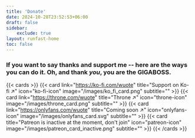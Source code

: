 ```yaml
---
title: 'Donate'
date: 2024-10-28T23:52:53+06:00
draft: false
sidebar:
    exclude: true
layout: runfast-home
toc: false
---
```


### If you want to say thanks and support me -- here are the ways you can do it. Oh, and thank _you_, you are the GIGABOSS.

{{< cards >}}
{{< card link="https://ko-fi.com/wuote" title="Support on Ko-fi ↗" icon="ko-fi-icon" image="/images/ko_fi_card.png" subtitle="" >}}
{{< card link="https://throne.com/wuote" title="Throne ↗" icon="throne-icon" image="/images/throne_card.png" subtitle="" >}}
{{< card link="https://onlyfans.com/wuote" title="Coming soon ↗" icon="onlyfans-icon" image="/images/onlyfans_card.svg" subtitle="" >}}
{{< card  title="Patreon is inactive at the moment, don't join" icon="patreon-icon" image="/images/patreon_card_inactive.png" subtitle="" >}}
{{< /cards >}}
